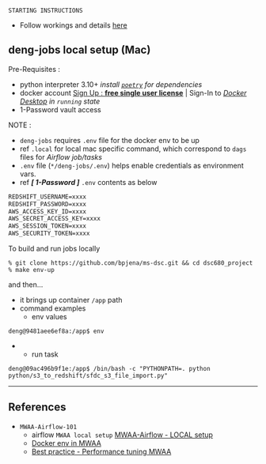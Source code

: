 
`STARTING INSTRUCTIONS` 
- Follow workings and details [here](https://github.com/bpjena/ms-dsc/blob/master/dsc680_dw_pipeline_infra/DSC680_8.2_Week8_Milestone_3_Workings_Report_Binay%20Jena.pdf)

## deng-jobs local setup (Mac)  

Pre-Requisites :
- python interpreter 3.10+ _install [`poetry`](https://python-poetry.org/docs/#installation) for dependencies_
- docker account [Sign Up : **free single user license**](https://hub.docker.com/) | Sign-In to _[Docker Desktop](https://www.docker.com/products/docker-desktop/) in `running` state_
- 1-Password vault access


NOTE : 
- `deng-jobs` requires `.env` file for the docker env to be up
- ref `.local` for local mac specific command, which correspond to `dags` files for _Airflow job/tasks_
- `.env` file (`*/deng-jobs/.env`) helps enable credentials as environment vars. 
- ref **_[ 1-Password ]_** `.env` contents as below
```html
REDSHIFT_USERNAME=xxxx
REDSHIFT_PASSWORD=xxxx
AWS_ACCESS_KEY_ID=xxxx
AWS_SECRET_ACCESS_KEY=xxxx
AWS_SESSION_TOKEN=xxxx
AWS_SECURITY_TOKEN=xxxx
```
To build and run jobs  locally

```
% git clone https://github.com/bpjena/ms-dsc.git && cd dsc680_project 
% make env-up
```
and then... 
- it brings up container `/app` path 
- command examples
  - env values
```commandline
deng@9481aee6ef8a:/app$ env
```
-  - run task
```commandline
deng@09ac496b9f1e:/app$ /bin/bash -c "PYTHONPATH=. python python/s3_to_redshift/sfdc_s3_file_import.py"
```
------------

## References
- `MWAA-Airflow-101`
  - airflow `MWAA local setup` [MWAA-Airflow - LOCAL setup](https://github.com/aws/aws-mwaa-local-runner)
  - [Docker env in MWAA](https://medium.com/@sohflp/how-to-work-with-airflow-docker-operator-in-amazon-mwaa-5c6b7ad36976)
  - [Best practice - Performance tuning MWAA](https://docs.aws.amazon.com/mwaa/latest/userguide/best-practices-tuning.html)
